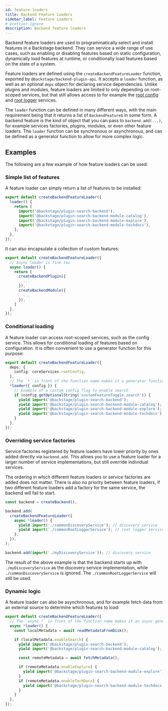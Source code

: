 ```yaml
---
id: feature-loaders
title: Backend Feature Loaders
sidebar_label: Feature Loaders
# prettier-ignore
description: Backend feature loaders
---
```


Backend feature loaders are used to programmatically select and install features in a Backstage backend. They can service a wide range of use cases, such as enabling or disabling features based on static configuration, dynamically load features at runtime, or conditionally load features based on the state of a system.

Feature loaders are defined using the `createBackendFeatureLoader` function, exported by `@backstage/backend-plugin-api`. It accepts a `loader` function, as well as an optional `deps` object for declaring service dependencies. Unlike plugins and modules, feature loaders are limited to only depending on root-scoped services, but that still allows access to for example the [root config](../core-services/root-config.md) and [root logger](../core-services/root-logger.md) services.

The `loader` function can be defined in many different ways, with the main requirement being that it returns a list of `BackendFeature`s in some form. A backend feature is the kind of object that you can pass to `backend.add(...)`, for example services factories, plugins, modules, or even other feature loaders. The `loader` function can be synchronous or asynchronous, and can be defined as a generator function to allow for more complex logic.

## Examples

The following are a few example of how feature loaders can be used:

### Simple list of features

A feature loader can simply return a list of features to be installed:

```ts
export default createBackendFeatureLoader({
  loader() {
    return [
      import('@backstage/plugin-search-backend'),
      import('@backstage/plugin-search-backend-module-catalog'),
      import('@backstage/plugin-search-backend-module-explore'),
      import('@backstage/plugin-search-backend-module-techdocs'),
    ];
  },
});
```

It can also encapsulate a collection of custom features:

```ts
export default createBackendFeatureLoader({
  // Async loader is fine too
  async loader() {
    return [
      createBackendPlugin({
        ...
      }),
      createBackendModule({
        ...
      }),
    ]
  },
});
```

### Conditional loading

A feature loader can access root-scoped services, such as the config service. This allows for conditional loading of features based on configuration. It is often convenient to use a generator function for this purpose:

```ts
export default createBackendFeatureLoader({
  deps: {
    config: coreServices.rootConfig,
  },
  // The `*` in front of the function name makes it a generator function
  *loader({ config }) {
    // Example of a custom config flag to enable search
    if (config.getOptionalString('customFeatureToggle.search')) {
      yield import('@backstage/plugin-search-backend');
      yield import('@backstage/plugin-search-backend-module-catalog');
      yield import('@backstage/plugin-search-backend-module-explore');
      yield import('@backstage/plugin-search-backend-module-techdocs');
    }
  },
});
```

### Overriding service factories

Service factories registered by feature loaders have lower priority by ones added directly via `backend.add`. This allows you to use a feature loader for a larger number of service implementations, but still override individual services.

The ordering in which different feature loaders or service factories are added does not matter. There is also no priority between feature loaders, if two different feature loaders add a factory for the same service, the backend will fail to start.

```ts
const backend = createBackend();

backend.add(
  createBackendFeatureLoader({
    async *loader() {
      yield import('./commonDiscoveryService'); // discovery service
      yield import('./commonRootLoggerService'); // root logger service
    },
  }),
);

backend.add(import('./myDiscoveryService')); // discovery service
```

The result of the above example is that the backend starts up with `./myDiscoveryService` as the discovery service implementation, while `./commonDiscoveryService` is ignored. The `./commonRootLoggerService` will still be used.

### Dynamic logic

A feature loader can also be asynchronous, and for example fetch data from an external source to determine which features to load:

```ts
export default createBackendFeatureLoader({
  // The `async *` in front of the function name makes it an async generator function.
  async *loader() {
    const localMetadata = await readMetadataFromDisk();

    if (localMetadata.enableSearch) {
      yield import('@backstage/plugin-search-backend');
      yield import('@backstage/plugin-search-backend-module-catalog');

      const remoteMetadata = await fetchMetadata();

      if (remoteMetadata.enableExplore) {
        yield import('@backstage/plugin-search-backend-module-explore');
      }
      if (remoteMetadata.enableTechDocs) {
        yield import('@backstage/plugin-search-backend-module-techdocs');
      }
    }
  },
});
```
